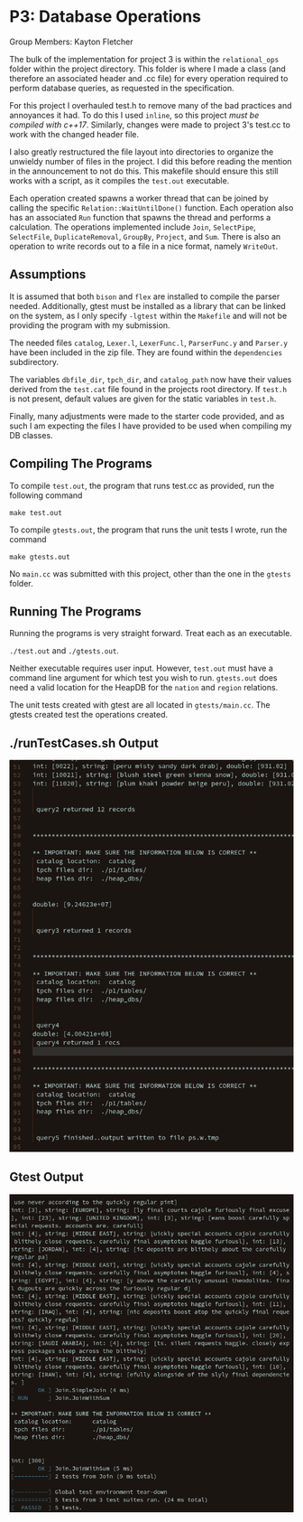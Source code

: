 # P3: Database Operations

Group Members: Kayton Fletcher

The bulk of the implementation for project 3 is within the `relational_ops` folder within the project directory. This folder is where I made a class (and therefore an associated header and .cc file) for every operation required to perform database queries, as requested in the specification. 


For this project I overhauled test.h to remove many of the bad practices and annoyances it had. To do this I used `inline`, so this project *must be compiled with c++17*. Similarly, changes were made to project 3's test.cc to work with the changed header file.

I also greatly restructured the file layout into directories to organize the unwieldy number of files in the project. I did this before reading the mention in the announcement to not do this. This makefile should ensure this still works with a script, as it compiles the `test.out` executable. 

Each operation created spawns a worker thread that can be joined by calling the specific `Relation::WaitUntilDone()` function. Each operation also has an associated `Run` function that spawns the thread and performs a calculation. The operations implemented include `Join`, `SelectPipe`, `SelectFile`, `DuplicateRemoval`, `GroupBy`, `Project`, and `Sum`. There is also an operation to write records out to a file in a nice format, namely `WriteOut`.

## Assumptions
It is assumed that both `bison` and `flex` are installed to compile the parser needed. Additionally, gtest must be installed as a library that can be linked on the system, as I only specify `-lgtest` within the `Makefile` and will not be providing the program with my submission.

The needed files `catalog`, `Lexer.l`, `LexerFunc.l`, `ParserFunc.y` and `Parser.y` have been included in the zip file. They are found within the `dependencies` subdirectory.

The variables `dbfile_dir`, `tpch_dir`, and `catalog_path` now have their values derived from the `test.cat` file found in the projects root directory. If `test.h` is not present, default values are given for the static variables in `test.h`.

Finally, many adjustments were made to the starter code provided, and as such I am expecting the files I have provided to be used when compiling my DB classes.

## Compiling The Programs
To compile `test.out`, the program that runs test.cc as provided, run the following command
``` 
make test.out
```
To compile `gtests.out`, the program that runs the unit tests I wrote, run the command
```
make gtests.out
```

No `main.cc` was submitted with this project, other than the one in the `gtests` folder.

## Running The Programs
Running the programs is very straight forward. Treat each as an executable.

`./test.out` and `./gtests.out`.

Neither executable requires user input. However, `test.out` must have a command line argument for which test you wish to run. `gtests.out` does need a valid location for the HeapDB for the `nation` and `region` relations.

The unit tests created with gtest are all located in `gtests/main.cc`. The gtests created test the operations created.

## ./runTestCases.sh Output
![Import File](./screenshots/output1.png)

## Gtest Output
![Import File](./screenshots/gtest.png)
